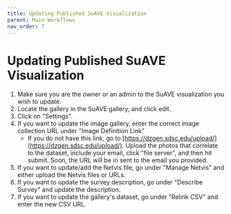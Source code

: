 ```yaml
---
title: Updating Published SuAVE Visualization
parent: Main Workflows
nav_order: 7
---
```


# Updating Published SuAVE Visualization

1. Make sure you are the owner or an admin to the SuAVE visualization you wish to update.
2. Locate the gallery in the SuAVE gallery, and click edit.
3. Click on "Settings".
4. If you want to update the image gallery, enter the correct image collection URL under "Image Definition Link"
   - If you do not have this link, go to [https://dzgen.sdsc.edu/upload/](https://dzgen.sdsc.edu/upload/). Upload the photos that correlate to the dataset, include your email, click "file server", and then hit submit. Soon, the URL will be in sent to the email you provided.
5. If you want to update/add the Netvis file, go under "Manage Netvis" and either upload the Netvis files or URLs.
6. If you want to update the survey description, go under "Describe Survey" and update the description.
7. If you want to update the gallery's dataset, go under "Relink CSV" and enter the new CSV URL.
